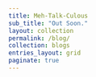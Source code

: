 ```yaml
---
title: Meh-Talk-Culous
sub_title: "Out Soon."
layout: collection
permalink: /blog/
collection: blogs
entries_layout: grid
paginate: true
---
```


